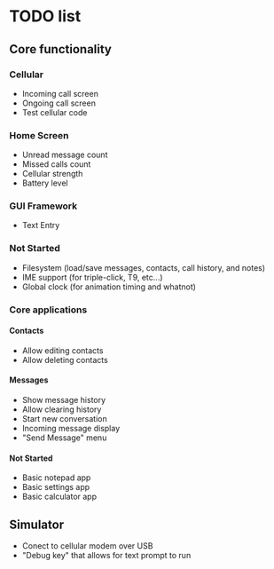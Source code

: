# TODO list

## Core functionality
### Cellular
- Incoming call screen
- Ongoing call screen
- Test cellular code

### Home Screen
- Unread message count
- Missed calls count
- Cellular strength
- Battery level

### GUI Framework
- Text Entry

### Not Started
- Filesystem (load/save messages, contacts, call history, and notes)
- IME support (for triple-click, T9, etc...)
- Global clock (for animation timing and whatnot)

### Core applications
#### Contacts
- Allow editing contacts
- Allow deleting contacts
#### Messages
- Show message history
- Allow clearing history
- Start new conversation
- Incoming message display
- "Send Message" menu
#### Not Started
- Basic notepad app
- Basic settings app
- Basic calculator app

## Simulator
- Conect to cellular modem over USB
- "Debug key" that allows for text prompt to run